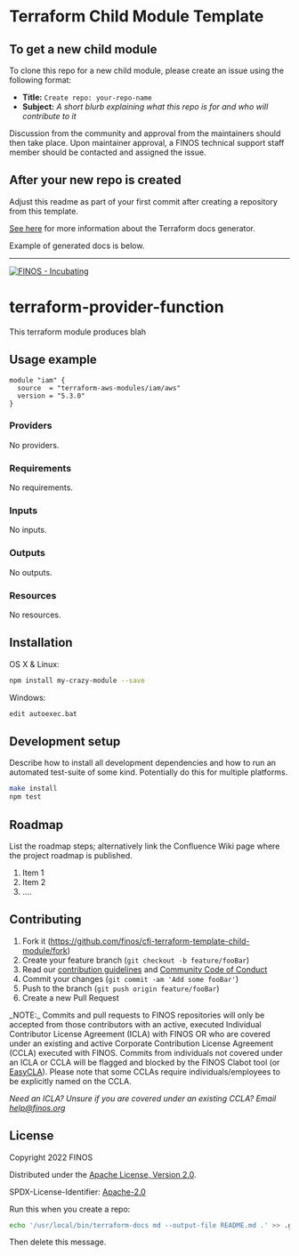 # Terraform Child Module Template

## To get a new child module

To clone this repo for a new child module, please create an issue using the following format:

- **Title:**  `Create repo: your-repo-name`
- **Subject:** *A short blurb explaining what this repo is for and who will contribute to it*

Discussion from the community and approval from the maintainers should then take place. Upon maintainer approval, a FINOS technical support staff member should be contacted and assigned the issue.

## After your new repo is created

Adjust this readme as part of your first commit after creating a repository from this template.

[See here](https://github.com/terraform-docs/terraform-docs) for more information about the Terraform docs generator.

Example of generated docs is below.

-----

<!-- BEGIN_TF_DOCS -->
[![FINOS - Incubating](https://cdn.jsdelivr.net/gh/finos/contrib-toolbox@master/images/badge-incubating.svg)](https://finosfoundation.atlassian.net/wiki/display/FINOS/Incubating)

# terraform-provider-function

This terraform module produces blah

## Usage example
```hcl
module "iam" {
  source  = "terraform-aws-modules/iam/aws"
  version = "5.3.0"
}
```

### Providers

No providers.

### Requirements

No requirements.

### Inputs

No inputs.

### Outputs

No outputs.

### Resources

No resources.

## Installation

OS X & Linux:

```sh
npm install my-crazy-module --save
```

Windows:

```sh
edit autoexec.bat
```
## Development setup

Describe how to install all development dependencies and how to run an automated test-suite of some kind. Potentially do this for multiple platforms.

```sh
make install
npm test
```
## Roadmap

List the roadmap steps; alternatively link the Confluence Wiki page where the project roadmap is published.

1. Item 1
2. Item 2
3. ....

## Contributing

1. Fork it (<https://github.com/finos/cfi-terraform-template-child-module/fork>)
2. Create your feature branch (`git checkout -b feature/fooBar`)
3. Read our [contribution guidelines](.github/CONTRIBUTING.md) and [Community Code of Conduct](https://www.finos.org/code-of-conduct)
4. Commit your changes (`git commit -am 'Add some fooBar'`)
5. Push to the branch (`git push origin feature/fooBar`)
6. Create a new Pull Request

\_NOTE:\_ Commits and pull requests to FINOS repositories will only be accepted from those contributors with an active, executed Individual Contributor License Agreement (ICLA) with FINOS OR who are covered under an existing and active Corporate Contribution License Agreement (CCLA) executed with FINOS. Commits from individuals not covered under an ICLA or CCLA will be flagged and blocked by the FINOS Clabot tool (or [EasyCLA](https://community.finos.org/docs/governance/Software-Projects/easycla)). Please note that some CCLAs require individuals/employees to be explicitly named on the CCLA.

*Need an ICLA? Unsure if you are covered under an existing CCLA? Email [help@finos.org](mailto:help@finos.org)*

## License

Copyright 2022 FINOS

Distributed under the
[Apache License, Version 2.0](http://www.apache.org/licenses/LICENSE-2.0).

SPDX-License-Identifier: [Apache-2.0](https://spdx.org/licenses/Apache-2.0)
<!-- END_TF_DOCS -->

Run this when you create a repo: 

```sh
echo '/usr/local/bin/terraform-docs md --output-file README.md .' >> .git/hooks/pre-commit && chmod a+x .git/hooks/pre-commit
```

Then delete this message.

